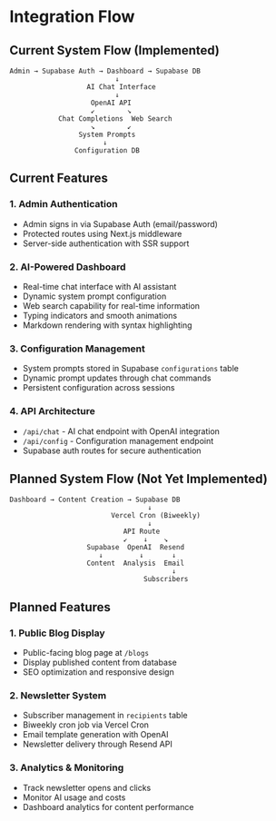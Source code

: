 # Integration Flow

## Current System Flow (Implemented)
```
Admin → Supabase Auth → Dashboard → Supabase DB
                          ↓
                   AI Chat Interface
                          ↓
                    OpenAI API
                    ↙        ↘
            Chat Completions  Web Search
                    ↘        ↙
                 System Prompts
                       ↓
                Configuration DB
```

## Current Features

### 1. Admin Authentication
- Admin signs in via Supabase Auth (email/password)
- Protected routes using Next.js middleware
- Server-side authentication with SSR support

### 2. AI-Powered Dashboard
- Real-time chat interface with AI assistant
- Dynamic system prompt configuration
- Web search capability for real-time information
- Typing indicators and smooth animations
- Markdown rendering with syntax highlighting

### 3. Configuration Management
- System prompts stored in Supabase `configurations` table
- Dynamic prompt updates through chat commands
- Persistent configuration across sessions

### 4. API Architecture
- `/api/chat` - AI chat endpoint with OpenAI integration
- `/api/config` - Configuration management endpoint
- Supabase auth routes for secure authentication

## Planned System Flow (Not Yet Implemented)
```
Dashboard → Content Creation → Supabase DB
                                  ↓
                         Vercel Cron (Biweekly)
                                  ↓
                            API Route
                            ↙    ↓    ↘
                   Supabase  OpenAI  Resend
                      ↓         ↓       ↓
                   Content  Analysis  Email
                                        ↓
                                 Subscribers
```

## Planned Features


### 1. Public Blog Display
- Public-facing blog page at `/blogs`
- Display published content from database
- SEO optimization and responsive design

### 2. Newsletter System
- Subscriber management in `recipients` table
- Biweekly cron job via Vercel Cron
- Email template generation with OpenAI
- Newsletter delivery through Resend API

### 3. Analytics & Monitoring
- Track newsletter opens and clicks
- Monitor AI usage and costs
- Dashboard analytics for content performance